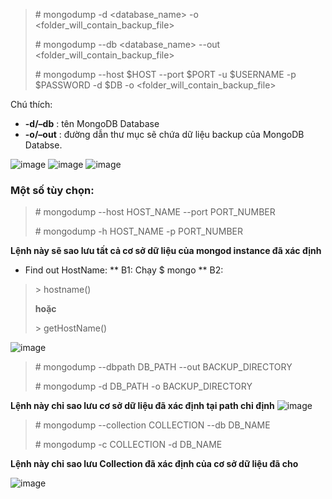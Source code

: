 > \# mongodump -d <database_name> -o <folder_will_contain_backup_file>
>
> \# mongodump --db <database_name> --out <folder_will_contain_backup_file>
>
> \# mongodump --host $HOST --port $PORT -u $USERNAME -p $PASSWORD -d $DB -o <folder_will_contain_backup_file>

Chú thích:
* **-d/–db** : tên MongoDB Database
* **-o/–out** : đường dẫn thư mục sẽ chứa dữ liệu backup của MongoDB Databse.

![image](https://user-images.githubusercontent.com/43572616/149735578-b6254b7d-8ee3-42fa-b0d2-f39203bcdc0c.png)
![image](https://user-images.githubusercontent.com/43572616/149735589-dd0854ea-973a-4b40-b722-625e887c750c.png)
![image](https://user-images.githubusercontent.com/43572616/149735601-13c9fad1-88df-41ab-8dbd-98f5bc225144.png)

### Một số tùy chọn:

> 	\# mongodump --host HOST_NAME --port PORT_NUMBER
> 	
> 	\# mongodump -h HOST_NAME -p PORT_NUMBER

**Lệnh này sẽ sao lưu tất cả cơ sở dữ liệu của mongod instance đã xác định**

* Find out HostName:
** B1: Chạy $ mongo
** B2: 
>\> hostname() 
>
>**hoặc**
>
>\> getHostName()

![image](https://user-images.githubusercontent.com/43572616/149738331-9b3936d9-5db8-495b-aed2-53d99cef3d7c.png)

		
> 	\# mongodump --dbpath DB_PATH --out BACKUP_DIRECTORY
> 	
> 	\# mongodump -d DB_PATH -o BACKUP_DIRECTORY
	
**Lệnh này chỉ sao lưu cơ sở dữ liệu đã xác định tại path chỉ định**
![image](https://user-images.githubusercontent.com/43572616/149738497-f7e7c81c-2065-4fc2-9d8e-42b5eabb403c.png)

	
> 	\# mongodump --collection COLLECTION --db DB_NAME
> 	
> 	\# mongodump -c COLLECTION -d DB_NAME

**Lệnh này chỉ sao lưu Collection đã xác định của cơ sở dữ liệu đã cho**
	
![image](https://user-images.githubusercontent.com/43572616/149738833-17a74c7e-0d6c-4124-a815-c5d29bbd19d1.png)

